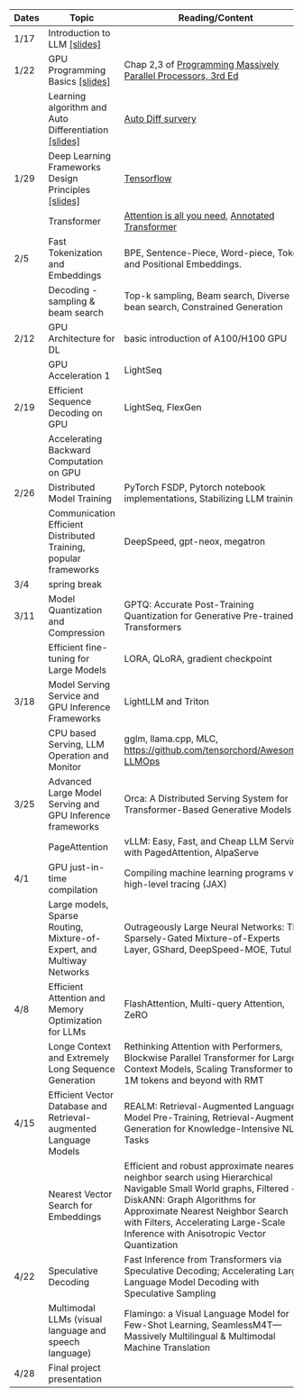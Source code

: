 | Dates | Topic                                                                                      | Reading/Content                                                                                                                                                                                                                                                              | Homework                                                   |
| ----- | ------------------------------------------------------------------------------------------ | ---------------------------------------------------------------------------------------------------------------------------------------------------------------------------------------------------------------------------------------------------------------------------- | ---------------------------------------------------------- |
| 1/17  | Introduction to LLM [[slides]](/slides/llmsys-01-intro.pdf)                                |                                                                                                                                                                                                                                                                              | [HW1 out](/assignments/11868_LLM_Systems_Assignment_1.pdf) |
| 1/22  | GPU Programming Basics [[slides]](/slides/llmsys-02-hw-comp.pdf)                           | Chap 2,3 of [Programming Massively Parallel Processors, 3rd Ed](https://cmu.primo.exlibrisgroup.com/permalink/01CMU_INST/6lpsnm/alma991019904889504436)                                                                                                                      |                                                            |
|       | Learning algorithm and Auto Differentiation  [[slides]](/slides/llmsys-03-autodiff.pdf)    | [Auto Diff survery](https://arxiv.org/abs/1502.05767)                                                                                                                                                                                                                        |                                                            |
| 1/29  | Deep Learning Frameworks Design Principles  [[slides]](/slides/llmsys-04-dl-framework.pdf) | [Tensorflow](https://www.usenix.org/system/files/conference/osdi16/osdi16-abadi.pdf)                                                                                                                                                                                         |                                                            |
|       | Transformer                                                                                | [Attention is all you need](https://arxiv.org/abs/1706.03762), [Annotated Transformer](https://nlp.seas.harvard.edu/annotated-transformer/)                                                                                                                                  |                                                            |
| 2/5   | Fast Tokenization and Embeddings                                                           | BPE, Sentence-Piece, Word-piece, Token and Positional Embeddings.                                                                                                                                                                                                            | HW1 due                                                    |
|       | Decoding - sampling & beam search                                                          | Top-k sampling, Beam search, Diverse bean search, Constrained Generation                                                                                                                                                                                                     |                                                            |
| 2/12  | GPU Architecture for DL                                                                    | basic introduction of A100/H100 GPU                                                                                                                                                                                                                                          | Guest(?)                                                   |
|       | GPU Acceleration 1                                                                         | LightSeq                                                                                                                                                                                                                                                                     |                                                            |
| 2/19  | Efficient Sequence Decoding on GPU                                                         | LightSeq, FlexGen                                                                                                                                                                                                                                                            | HW2 due                                                    |
|       | Accelerating Backward Computation on GPU                                                   |                                                                                                                                                                                                                                                                              |                                                            |
| 2/26  | Distributed Model Training                                                                 | PyTorch FSDP, Pytorch notebook implementations, Stabilizing LLM training                                                                                                                                                                                                     |                                                            |
|       | Communication Efficient Distributed Training, popular frameworks                           | DeepSpeed, gpt-neox, megatron                                                                                                                                                                                                                                                |                                                            |
| 3/4   | spring break                                                                               |                                                                                                                                                                                                                                                                              |                                                            |
| 3/11  | Model Quantization and Compression                                                         | GPTQ: Accurate Post-Training Quantization for Generative Pre-trained Transformers                                                                                                                                                                                            | HW3 Due                                                    |
|       | Efficient fine-tuning for Large Models                                                     | LORA, QLoRA, gradient checkpoint                                                                                                                                                                                                                                             |                                                            |
| 3/18  | Model Serving Service and GPU Inference Frameworks                                         | LightLLM and Triton                                                                                                                                                                                                                                                          |                                                            |
|       | CPU based Serving, LLM Operation and Monitor                                               | gglm, llama.cpp, MLC, https://github.com/tensorchord/Awesome-LLMOps                                                                                                                                                                                                          |                                                            |
| 3/25  | Advanced Large Model Serving and GPU Inference frameworks                                  | Orca: A Distributed Serving System for Transformer-Based Generative Models                                                                                                                                                                                                   | HW4 Due                                                    |
|       | PageAttention                                                                              | vLLM: Easy, Fast, and Cheap LLM Serving with PagedAttention, AlpaServe                                                                                                                                                                                                       |                                                            |
| 4/1   | GPU just-in-time compilation                                                               | Compiling machine learning programs via high-level tracing (JAX)                                                                                                                                                                                                             |                                                            |
|       | Large models, Sparse Routing, Mixture-of-Expert, and Multiway Networks                     | Outrageously Large Neural Networks: The Sparsely-Gated Mixture-of-Experts Layer, GShard, DeepSpeed-MOE, Tutul                                                                                                                                                                |                                                            |
| 4/8   | Efficient Attention and Memory Optimization for LLMs                                       | FlashAttention, Multi-query Attention, ZeRO                                                                                                                                                                                                                                  | HW5 Due                                                    |
|       | Longe Context and Extremely Long Sequence Generation                                       | Rethinking Attention with Performers, Blockwise Parallel Transformer for Large Context Models, Scaling Transformer to 1M tokens and beyond with RMT                                                                                                                          |                                                            |
| 4/15  | Efficient Vector Database and Retrieval-augmented Language Models                          | REALM: Retrieval-Augmented Language Model Pre-Training, Retrieval-Augmented Generation for Knowledge-Intensive NLP Tasks                                                                                                                                                     |                                                            |
|       | Nearest Vector Search for Embeddings                                                       | Efficient and robust approximate nearest neighbor search using Hierarchical Navigable Small World graphs, Filtered − DiskANN: Graph Algorithms for Approximate Nearest Neighbor Search with Filters, Accelerating Large-Scale Inference with Anisotropic Vector Quantization |                                                            |
| 4/22  | Speculative Decoding                                                                       | Fast Inference from Transformers via Speculative Decoding; Accelerating Large Language Model Decoding with Speculative Sampling                                                                                                                                              |
|       | Multimodal LLMs (visual language and speech language)                                      | Flamingo: a Visual Language Model for Few-Shot Learning, SeamlessM4T—Massively Multilingual & Multimodal Machine Translation                                                                                                                                                 |                                                            |
| 4/28  | Final project presentation                                                                 |                                                                                                                                                                                                                                                                              |                                                            |
